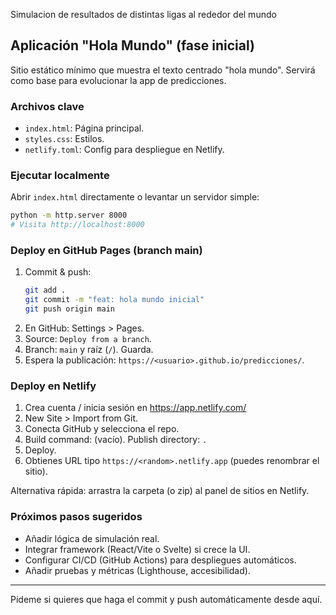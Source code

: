 Simulacion de resultados de distintas ligas al rededor del mundo

## Aplicación "Hola Mundo" (fase inicial)

Sitio estático mínimo que muestra el texto centrado "hola mundo". Servirá como base para evolucionar la app de predicciones.

### Archivos clave

- `index.html`: Página principal.
- `styles.css`: Estilos.
- `netlify.toml`: Config para despliegue en Netlify.

### Ejecutar localmente

Abrir `index.html` directamente o levantar un servidor simple:

```bash
python -m http.server 8000
# Visita http://localhost:8000
```

### Deploy en GitHub Pages (branch main)

1. Commit & push:
	```bash
	git add .
	git commit -m "feat: hola mundo inicial"
	git push origin main
	```
2. En GitHub: Settings > Pages.
3. Source: `Deploy from a branch`.
4. Branch: `main` y raíz (`/`). Guarda.
5. Espera la publicación: `https://<usuario>.github.io/predicciones/`.

### Deploy en Netlify

1. Crea cuenta / inicia sesión en https://app.netlify.com/
2. New Site > Import from Git.
3. Conecta GitHub y selecciona el repo.
4. Build command: (vacío). Publish directory: `.`
5. Deploy.
6. Obtienes URL tipo `https://<random>.netlify.app` (puedes renombrar el sitio).

Alternativa rápida: arrastra la carpeta (o zip) al panel de sitios en Netlify.

### Próximos pasos sugeridos

- Añadir lógica de simulación real.
- Integrar framework (React/Vite o Svelte) si crece la UI.
- Configurar CI/CD (GitHub Actions) para despliegues automáticos.
- Añadir pruebas y métricas (Lighthouse, accesibilidad).

---

Pídeme si quieres que haga el commit y push automáticamente desde aquí.
